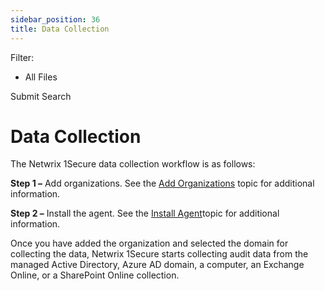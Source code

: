```yaml
---
sidebar_position: 36
title: Data Collection
---
```


Filter: 

* All Files

Submit Search

# Data Collection

The Netwrix 1Secure data collection workflow is as follows:

**Step 1 –** Add organizations. See the [Add Organizations](../Organizations/AddOrganizations "Add Organizations") topic for additional information.

**Step 2 –** Install the agent. See the [Install Agent](../../Install/InstallAgent "Install Agent")topic for additional information.

Once you have added the organization and selected the domain for collecting the data, Netwrix 1Secure starts collecting audit data from the managed Active Directory, Azure AD domain, a computer, an Exchange Online, or a SharePoint Online collection.